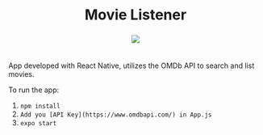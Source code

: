 <h1 align="center">Movie Listener</h1>

<h3 align="center">
  <img src="https://i.imgur.com/LGfBXyW.png"><br>
  <br>
</h3> 

App developed with React Native, utilizes the OMDb API to search and list movies.

To run the app:

1. `npm install`
2. `Add you [API Key](https://www.omdbapi.com/) in App.js`
3. `expo start`
